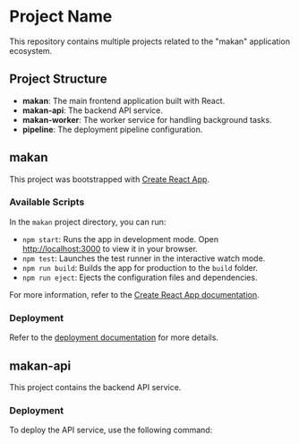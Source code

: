 # Project Name

This repository contains multiple projects related to the "makan" application ecosystem.

## Project Structure

- **makan**: The main frontend application built with React.
- **makan-api**: The backend API service.
- **makan-worker**: The worker service for handling background tasks.
- **pipeline**: The deployment pipeline configuration.

## makan

This project was bootstrapped with [Create React App](https://github.com/facebook/create-react-app).

### Available Scripts

In the `makan` project directory, you can run:

- `npm start`: Runs the app in development mode. Open [http://localhost:3000](http://localhost:3000) to view it in your browser.
- `npm test`: Launches the test runner in the interactive watch mode.
- `npm run build`: Builds the app for production to the `build` folder.
- `npm run eject`: Ejects the configuration files and dependencies.

For more information, refer to the [Create React App documentation](https://facebook.github.io/create-react-app/docs/getting-started).

### Deployment

Refer to the [deployment documentation](https://facebook.github.io/create-react-app/docs/deployment) for more details.

## makan-api

This project contains the backend API service.

### Deployment

To deploy the API service, use the following command:

